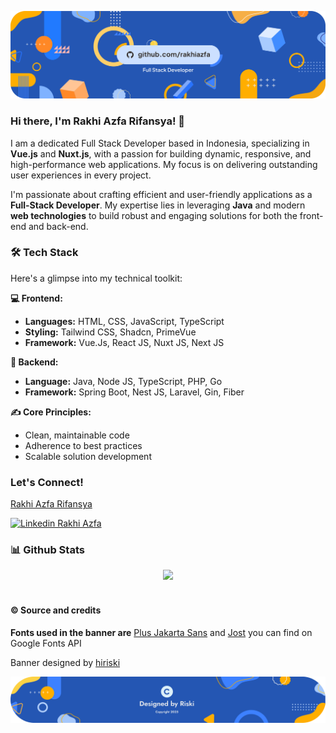 <!-- header banner -->
<p align="center">
    <img alt="rakhiazfa github banner header" src="./banners/banner-header.png" />
</p>

### Hi there, I'm Rakhi Azfa Rifansya! 👋
I am a dedicated Full Stack Developer based in Indonesia, specializing in **Vue.js** and **Nuxt.js**, with a passion for building dynamic, responsive, and high-performance web applications. My focus is on delivering outstanding user experiences in every project.

I'm passionate about crafting efficient and user-friendly applications as a **Full-Stack Developer**. My expertise lies in leveraging **Java** and modern **web technologies** to build robust and engaging solutions for both the front-end and back-end.

### 🛠 Tech Stack

Here's a glimpse into my technical toolkit:

**💻 Frontend:**
*   **Languages:** HTML, CSS, JavaScript, TypeScript
*   **Styling:** Tailwind CSS, Shadcn, PrimeVue
*   **Framework:**  Vue.Js, React JS, Nuxt JS, Next JS

**🚀 Backend:**
*   **Language:** Java, Node JS, TypeScript, PHP, Go
*   **Framework:** Spring Boot, Nest JS, Laravel, Gin, Fiber

**✍️ Core Principles:**
*   Clean, maintainable code
*   Adherence to best practices
*   Scalable solution development

### Let's Connect!

[Rakhi Azfa Rifansya](https://rakhiazfa.vercel.app)
<br />

[![Linkedin Rakhi Azfa](https://img.shields.io/badge/Linkedin-Rakhi%20Azfa-blue?logo=LinkedIn&logoColor=white)](https://www.linkedin.com/in/rakhiazfa/)

### 📊 Github Stats

<space><space>

<div align="center">
  <img src="https://github-readme-stats.vercel.app/api?username=rakhiazfa&show_icons=true&theme=transparent">
</div>

<br />


#### © Source and credits

**Fonts used in the banner are** [Plus Jakarta Sans](https://fonts.google.com/specimen/Plus+Jakarta+Sans) and [Jost](https://fonts.google.com/specimen/Jost) you can find on Google Fonts API

Banner designed by [hiriski](https://github.com/hiriski)

<p align="center">
  <a href="https://github.com/hiriski">
    <img target="_blank" alt="designed by riski" src="./banners/banner-copyright.png" />
  </a>
</p>
